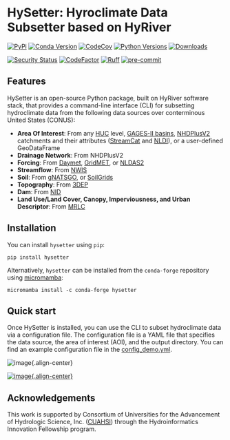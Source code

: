 # HySetter: Hyroclimate Data Subsetter based on HyRiver

[![PyPi](https://img.shields.io/pypi/v/hysetter.svg)](https://pypi.python.org/pypi/hysetter)
[![Conda Version](https://img.shields.io/conda/vn/conda-forge/hysetter.svg)](https://anaconda.org/conda-forge/hysetter)
[![CodeCov](https://codecov.io/gh/hyriver/hysetter/branch/main/graph/badge.svg)](https://codecov.io/gh/hyriver/hysetter)
[![Python Versions](https://img.shields.io/pypi/pyversions/hysetter.svg)](https://pypi.python.org/pypi/hysetter)
[![Downloads](https://static.pepy.tech/badge/hysetter)](https://pepy.tech/project/hysetter)

[![Security Status](https://img.shields.io/badge/security-bandit-green.svg)](https://github.com/PyCQA/bandit)
[![CodeFactor](https://www.codefactor.io/repository/github/hyriver/hysetter/badge)](https://www.codefactor.io/repository/github/hyriver/hysetter)
[![Ruff](https://img.shields.io/endpoint?url=https://raw.githubusercontent.com/astral-sh/ruff/main/assets/badge/v2.json)](https://github.com/astral-sh/ruff)
[![pre-commit](https://img.shields.io/badge/pre--commit-enabled-brightgreen?logo=pre-commit&logoColor=white)](https://github.com/pre-commit/pre-commit)

## Features

HySetter is an open-source Python package, built on HyRiver software
stack, that provides a command-line interface (CLI) for subsetting
hydroclimate data from the following data sources over conterminous
United States (CONUS):

- **Area Of Interest**: From any
    [HUC](https://www.usgs.gov/national-hydrography/watershed-boundary-dataset)
    level, [GAGES-II
    basins](https://pubs.usgs.gov/publication/70046617),
    [NHDPlusV2](https://www.nhdplus.com/NHDPlus/NHDPlusV2_home.php)
    catchments and their attributes
    ([StreamCat](https://www.epa.gov/national-aquatic-resource-surveys/streamcat-dataset)
    and
    [NLDI](https://labs.waterdata.usgs.gov/docs/nldi/about-nldi/index.html)),
    or a user-defined GeoDataFrame
- **Drainage Network**: From NHDPlusV2
- **Forcing**: From [Daymet](https://daymet.ornl.gov/),
    [GridMET](https://www.climatologylab.org/gridmet.html), or
    [NLDAS2](https://ldas.gsfc.nasa.gov/nldas/v2/forcing)
- **Streamflow**: From [NWIS](https://nwis.waterdata.usgs.gov/nwis)
- **Soil**: From
    [gNATSGO](https://planetarycomputer.microsoft.com/dataset/gnatsgo-rasters),
    or [SoilGrids](https://www.isric.org/explore/soilgrids)
- **Topography**: From
    [3DEP](https://www.usgs.gov/3d-elevation-program)
- **Dam**: From [NID](https://nid.sec.usace.army.mil)
- **Land Use/Land Cover, Canopy, Imperviousness, and Urban
    Descriptor**: From [MRLC](https://www.mrlc.gov/)

## Installation

You can install `hysetter` using `pip`:

``` console
pip install hysetter
```

Alternatively, `hysetter` can be installed from the `conda-forge`
repository using
[micromamba](https://mamba.readthedocs.io/en/latest/installation/micromamba-installation.html/):

``` console
micromamba install -c conda-forge hysetter
```

## Quick start

Once HySetter is installed, you can use the CLI to subset hydroclimate
data via a configuration file. The configuration file is a YAML file
that specifies the data source, the area of interest (AOI), and the
output directory. You can find an example configuration file in the
[config_demo.yml](https://github.com/hyriver/hysetter/blob/main/config_demo.yml).

![image](https://raw.githubusercontent.com/hyriver/hysetter/main/hs_help.svg){.align-center}

[![image](https://asciinema.org/a/660577.svg){.align-center}](https://asciinema.org/a/660577?autoplay=1)

## Acknowledgements

This work is supported by Consortium of Universities for the Advancement
of Hydrologic Science, Inc. ([CUAHSI](https://www.cuahsi.org/)) through
the Hydroinformatics Innovation Fellowship program.
